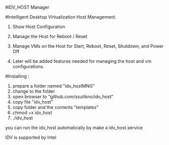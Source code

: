 #IDV_HOST Manager

#Intelligent Desktop Virtualization Host Management.

1. Show Host Configuration
2. Manage the Host for Reboot / Reset
3. Manage VMs on the Host for Start, Reboot, Reset, Shutdown, and Power Off

4. Later will be added features needed for managing the host and vm configurations.

#Installing :
1. prepare a folder named "idv_hostMNG"
2. change to the folder
3. open browser to "github.com/ssutikno/idv_host"
4. copy file "idv_host"
5. copy folder and the contents "templates"
6. chmod +x idv_host
7. ./idv_host

you can run the idv_host automatically by make a idv_host.service

IDV is supported by Intel
